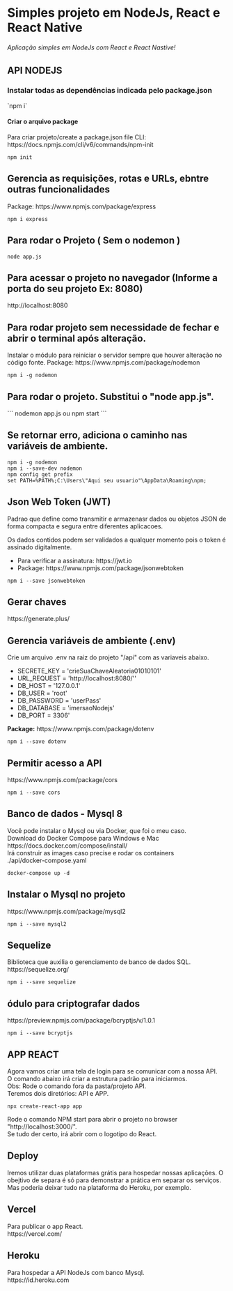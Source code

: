 <h1>Simples projeto em NodeJs, React e React Native</h1>
<h6>Aplicação simples em NodeJs com React e React Nastive!</h6>

<h2>API NODEJS</h2>
<h3>Instalar todas as dependências indicada pelo package.json</h3>
`npm i`
<h4>Criar o arquivo package</h4>
<p>
    Para criar projeto/create a package.json file
    CLI: https://docs.npmjs.com/cli/v6/commands/npm-init
    </p>

`npm init`

<h2>Gerencia as requisições, rotas e URLs, ebntre outras funcionalidades</h2>
Package: https://www.npmjs.com/package/express

`npm i express`

<h2>Para rodar o Projeto ( Sem o nodemon )</h2>

`node app.js`

<h2>Para acessar o projeto no navegador (Informe a porta do seu projeto Ex: 8080)</h2>
http://localhost:8080

<h2>Para rodar projeto sem necessidade de fechar e abrir o terminal após alteração.</h2>
</h3>Instalar o módulo para reiniciar o servidor sempre que houver alteração no código fonte.</h3>
Package: https://www.npmjs.com/package/nodemon

`npm i -g nodemon`

<h2>Para rodar o projeto. Substitui o "node app.js".</h2>
```
nodemon app.js 
ou 
npm start
```

<h2>Se retornar erro, adiciona o caminho nas variáveis de ambiente.</h2>

```
npm i -g nodemon
npm i --save-dev nodemon
npm config get prefix
set PATH=%PATH%;C:\Users\"Aqui seu usuario"\AppData\Roaming\npm;
```

<h2>Json Web Token (JWT)</h2>
<p>
    Padrao que define como transmitir e armazenasr dados ou objetos JSON 
    de forma compacta e segura entre diferentes aplicacoes.
</p>

<p>
    Os dados contidos podem ser validados a qualquer momento pois o token é 
    assinado digitalmente.
</p>

<ul>
   <li>Para verificar a assinatura: https://jwt.io</li>
   <li>Package: https://www.npmjs.com/package/jsonwebtoken</li>
</ul>

`npm i --save jsonwebtoken`

<h2>Gerar chaves</h2>
<p>https://generate.plus/</p>

<h2>Gerencia variáveis de ambiente (.env)</h2>
<p>Crie um arquivo .env na raiz do projeto "/api" com as variaveis abaixo.</p>

<ul>
    <li>SECRETE_KEY = 'crieSuaChaveAleatoria01010101'</li>
    <li>URL_REQUEST = 'http://localhost:8080/''</li>
    <li>DB_HOST = '127.0.0.1'</li>
    <li>DB_USER = 'root'</li>
    <li>DB_PASSWORD = 'userPass'</li>
    <li>DB_DATABASE = 'imersaoNodejs'
    <li>DB_PORT = 3306'</li>
</ul>

<p>
    <b>Package:</b> https://www.npmjs.com/package/dotenv
</p>

`npm i --save dotenv`

<h2>Permitir acesso a API</h2>
https://www.npmjs.com/package/cors

`npm i --save cors`

<h2>Banco de dados  - Mysql 8</h2>
<p>
    Você pode instalar o Mysql ou via Docker, que foi o meu caso.<br />
    Download do Docker Compose para Windows e Mac<br />
    https://docs.docker.com/compose/install/<br />
    Irá construir as images caso precise e rodar os containers<br />
    ./api/docker-compose.yaml
</p>

`docker-compose up -d`

<h2>Instalar o Mysql no projeto</h2>
<p>https://www.npmjs.com/package/mysql2</p>

`npm i --save mysql2`

<h2>Sequelize</h2>
<p>
    Biblioteca que auxilia o gerenciamento de banco de dados SQL.<br />
    https://sequelize.org/
</p>

`npm i --save sequelize`

<h2>ódulo para criptografar dados</h2>
<p>https://preview.npmjs.com/package/bcryptjs/v/1.0.1</p>

`npm i --save bcryptjs`

<h2>APP REACT</h2>
<p>
    Agora vamos criar uma tela de login para se comunicar com a nossa API.<br />
    O comando abaixo irá criar a estrutura padrão para iniciarmos.<br />
    Obs: Rode o comando fora da pasta/projeto API.<br />
    Teremos dois diretórios: API e APP.
</p>

`npx create-react-app app`

<p>
    Rode o comando NPM start para abrir o projeto no browser "http://localhost:3000/". <br />
    Se tudo der certo, irá abrir com o logotipo do React. 
</p>

<h2>Deploy</h2>
<p>
    Iremos utilizar duas plataformas grátis para hospedar nossas aplicações.
    O obejtivo de separa é só para demonstrar a prática em separar os serviços.
    Mas poderia deixar tudo na plataforma do Heroku, por exemplo.
</p>
<h2>Vercel</h2>
<p>
    Para publicar o app React. <br/>
    https://vercel.com/
</p>
<h2>Heroku</h2>
<p>
    Para hospedar a API NodeJs com banco Mysql. <br />
    https://id.heroku.com
</p>

